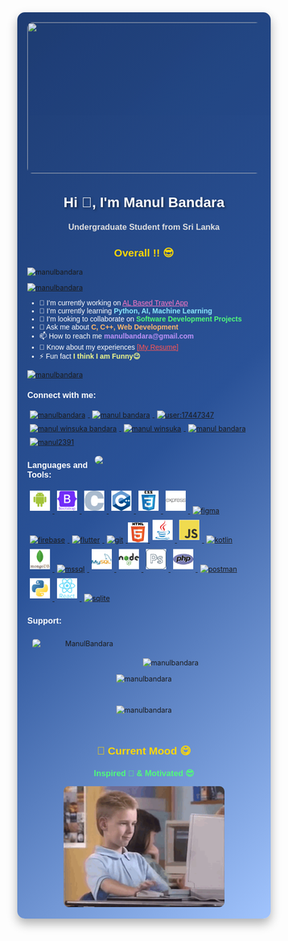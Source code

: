<div align="center" style="background: linear-gradient(135deg, #1e3c72 0%, #2a5298 50%, #a1c4fd 100%); padding: 20px; border-radius: 15px; box-shadow: 0 10px 20px rgba(0,0,0,0.3); position: relative; overflow: hidden;">
  <img src="https://github.blog/wp-content/uploads/2021/01/102393310-07478b80-3f8d-11eb-84eb-392d555ebd29.png?fit=1200%2C630" height="300" width="1000" style="border-radius: 10px; opacity: 0.9;" />
  
  <!-- Animated tech background overlay -->
  <div style="position: absolute; top: 0; left: 0; width: 100%; height: 100%; background: url('https://i.giphy.com/media/v1.Y2lkPTc5MGI3NjExZTU5YzM0ZmVhMjVhZmY3M2Y5N2E5NzVhMjU5Y2M0ZmVhMjVhZmY3M2Y5N2E5NzVhMjU5Y2M0ZmVhMjVhZmY3M2Y5N2E5NzVhMg==/giphy.gif') no-repeat center center; background-size: cover; opacity: 0.2; z-index: 0;"></div>

  <h1 style="color: #ffffff; text-shadow: 2px 2px 4px rgba(0,0,0,0.5); font-family: 'Arial', sans-serif; position: relative; z-index: 1;">Hi 👋, I'm Manul Bandara</h1>
  <h3 style="color: #e0e0e0; font-family: 'Arial', sans-serif; position: relative; z-index: 1;">Undergraduate Student from Sri Lanka</h3>

  <h2 style="color: #ffd700; font-family: 'Arial', sans-serif; position: relative; z-index: 1;">Overall !! 😎</h2>

  <p align="left" style="position: relative; z-index: 1;"> 
    <img src="https://komarev.com/ghpvc/?username=manulbandara&label=Profile%20views&color=ff4d6d&style=flat" alt="manulbandara" /> 
  </p>

  <p align="left" style="position: relative; z-index: 1;"> 
    <a href="https://twitter.com/manulbandara" target="blank">
      <img src="https://img.shields.io/twitter/follow/manulbandara?logo=twitter&style=for-the-badge&color=1DA1F2" alt="manulbandara" />
    </a> 
  </p>

  <ul style="color: #ffffff; font-family: 'Arial', sans-serif; text-align: left; position: relative; z-index: 1;">
    <li>🔭 I’m currently working on <a href="https://github.com/piyumal2105/TripMate" style="color: #ff79c6;">AL Based Travel App</a></li>
    <li>🌱 I’m currently learning <strong style="color: #8be9fd;">Python, AI, Machine Learning</strong></li>
    <li>👯 I’m looking to collaborate on <strong style="color: #50fa7b;">Software Development Projects</strong></li>
    <li>💬 Ask me about <strong style="color: #ffb86c;">C, C++, Web Development</strong></li>
    <li>📫 How to reach me <strong style="color: #bd93f9;">manulbandara@gmail.com</strong></li>
    <li>📄 Know about my experiences <a href="https://drive.google.com/drive/u/0/folders/1qbxoheDzbp_DQQVBxECHTB-Z3PxipYp4" style="color: #ff5555;">[My Resume]</a></li>
    <li>⚡ Fun fact <strong style="color: #f1fa8c;">I think I am Funny😉</strong></li>
  </ul>

  <p align="left" style="position: relative; z-index: 1;"> 
    <a href="https://github.com/ryo-ma/github-profile-trophy">
      <img src="https://github-profile-trophy.vercel.app/?username=manulbandara&theme=onedark&row=1&column=5" alt="manulbandara" />
    </a> 
  </p>

  <h3 align="left" style="color: #ffffff; font-family: 'Arial', sans-serif; position: relative; z-index: 1;">Connect with me:</h3>
  <p align="left" style="position: relative; z-index: 1;">
    <a href="https://twitter.com/manulbandara" target="blank">
      <img align="center" src="https://raw.githubusercontent.com/rahuldkjain/github-profile-readme-generator/master/src/images/icons/Social/twitter.svg" alt="manulbandara" height="30" width="40" style="margin: 5px;" />
    </a>
    <a href="https://linkedin.com/in/manul bandara" target="blank">
      <img align="center" src="https://raw.githubusercontent.com/rahuldkjain/github-profile-readme-generator/master/src/images/icons/Social/linked-in-alt.svg" alt="manul bandara" height="30" width="40" style="margin: 5px;" />
    </a>
    <a href="https://stackoverflow.com/users/user:17447347" target="blank">
      <img align="center" src="https://raw.githubusercontent.com/rahuldkjain/github-profile-readme-generator/master/src/images/icons/Social/stack-overflow.svg" alt="user:17447347" height="30" width="40" style="margin: 5px;" />
    </a>
    <a href="https://fb.com/manul winsuka bandara" target="blank">
      <img align="center" src="https://raw.githubusercontent.com/rahuldkjain/github-profile-readme-generator/master/src/images/icons/Social/facebook.svg" alt="manul winsuka bandara" height="30" width="40" style="margin: 5px;" />
    </a>
    <a href="https://instagram.com/manul winsuka" target="blank">
      <img align="center" src="https://raw.githubusercontent.com/rahuldkjain/github-profile-readme-generator/master/src/images/icons/Social/instagram.svg" alt="manul winsuka" height="30" width="40" style="margin: 5px;" />
    </a>
    <a href="https://www.youtube.com/c/manul bandara" target="blank">
      <img align="center" src="https://raw.githubusercontent.com/rahuldkjain/github-profile-readme-generator/master/src/images/icons/Social/youtube.svg" alt="manul bandara" height="30" width="40" style="margin: 5px;" />
    </a>
    <a href="https://discord.gg/manul2391" target="blank">
      <img align="center" src="https://raw.githubusercontent.com/rahuldkjain/github-profile-readme-generator/master/src/images/icons/Social/discord.svg" alt="manul2391" height="30" width="40" style="margin: 5px;" />
    </a>
  </p>

  <img src="https://adcy.io/wp-content/uploads/2020/04/anti-hacking.gif" align="right" style="width: 280px; padding-right: 50px; border-radius: 10px; position: relative; z-index: 1;" />

  <h3 align="left" style="color: #ffffff; font-family: 'Arial', sans-serif; position: relative; z-index: 1;">Languages and Tools:</h3>
  <p align="left" style="position: relative; z-index: 1;">
    <a href="https://developer.android.com" target="_blank" rel="noreferrer"> 
      <img src="https://raw.githubusercontent.com/devicons/devicon/master/icons/android/android-original-wordmark.svg" alt="android" width="40" height="40" style="margin: 5px;" /> 
    </a>
    <a href="https://getbootstrap.com" target="_blank" rel="noreferrer"> 
      <img src="https://raw.githubusercontent.com/devicons/devicon/master/icons/bootstrap/bootstrap-plain-wordmark.svg" alt="bootstrap" width="40" height="40" style="margin: 5px;" /> 
    </a>
    <a href="https://www.cprogramming.com/" target="_blank" rel="noreferrer"> 
      <img src="https://raw.githubusercontent.com/devicons/devicon/master/icons/c/c-original.svg" alt="c" width="40" height="40" style="margin: 5px;" /> 
    </a>
    <a href="https://www.w3schools.com/cpp/" target="_blank" rel="noreferrer"> 
      <img src="https://raw.githubusercontent.com/devicons/devicon/master/icons/cplusplus/cplusplus-original.svg" alt="cplusplus" width="40" height="40" style="margin: 5px;" /> 
    </a>
    <a href="https://www.w3schools.com/css/" target="_blank" rel="noreferrer"> 
      <img src="https://raw.githubusercontent.com/devicons/devicon/master/icons/css3/css3-original-wordmark.svg" alt="css3" width="40" height="40" style="margin: 5px;" /> 
    </a>
    <a href="https://expressjs.com" target="_blank" rel="noreferrer"> 
      <img src="https://raw.githubusercontent.com/devicons/devicon/master/icons/express/express-original-wordmark.svg" alt="express" width="40" height="40" style="margin: 5px;" /> 
    </a>
    <a href="https://www.figma.com/" target="_blank" rel="noreferrer"> 
      <img src="https://www.vectorlogo.zone/logos/figma/figma-icon.svg" alt="figma" width="40" height="40" style="margin: 5px;" /> 
    </a>
    <a href="https://firebase.google.com/" target="_blank" rel="noreferrer"> 
      <img src="https://www.vectorlogo.zone/logos/firebase/firebase-icon.svg" alt="firebase" width="40" height="40" style="margin: 5px;" /> 
    </a>
    <a href="https://flutter.dev" target="_blank" rel="noreferrer"> 
      <img src="https://www.vectorlogo.zone/logos/flutterio/flutterio-icon.svg" alt="flutter" width="40" height="40" style="margin: 5px;" /> 
    </a>
    <a href="https://git-scm.com/" target="_blank" rel="noreferrer"> 
      <img src="https://www.vectorlogo.zone/logos/git-scm/git-scm-icon.svg" alt="git" width="40" height="40" style="margin: 5px;" /> 
    </a>
    <a href="https://www.w3.org/html/" target="_blank" rel="noreferrer"> 
      <img src="https://raw.githubusercontent.com/devicons/devicon/master/icons/html5/html5-original-wordmark.svg" alt="html5" width="40" height="40" styleを表示="margin: 5px;" /> 
    </a>
    <a href="https://www.java.com" target="_blank" rel="noreferrer"> 
      <img src="https://raw.githubusercontent.com/devicons/devicon/master/icons/java/java-original.svg" alt="java" width="40" height="40" style="margin: 5px;" /> 
    </a>
    <a href="https://developer.mozilla.org/en-US/docs/Web/JavaScript" target="_blank" rel="noreferrer"> 
      <img src="https://raw.githubusercontent.com/devicons/devicon/master/icons/javascript/javascript-original.svg" alt="javascript" width="40" height="40" style="margin: 5px;" /> 
    </a>
    <a href="https://kotlinlang.org" target="_blank" rel="noreferrer"> 
      <img src="https://www.vectorlogo.zone/logos/kotlinlang/kotlinlang-icon.svg" alt="kotlin" width="40" height="40" style="margin: 5px;" /> 
    </a>
    <a href="https://www.mongodb.com/" target="_blank" rel="noreferrer"> 
      <img src="https://raw.githubusercontent.com/devicons/devicon/master/icons/mongodb/mongodb-original-wordmark.svg" alt="mongodb" width="40" height="40" style="margin: 5px;" /> 
    </a>
    <a href="https://www.microsoft.com/en-us/sql-server" target="_blank" rel="noreferrer"> 
      <img src="https://www.svgrepo.com/show/303229/microsoft-sql-server-logo.svg" alt="mssql" width="40" height="40" style="margin: 5px;" /> 
    </a>
    <a href="https://www.mysql.com/" target="_blank" rel="noreferrer"> 
      <img src="https://raw.githubusercontent.com/devicons/devicon/master/icons/mysql/mysql-original-wordmark.svg" alt="mysql" width="40" height="40" style="margin: 5px;" /> 
    </a>
    <a href="https://nodejs.org" target="_blank" rel="noreferrer"> 
      <img src="https://raw.githubusercontent.com/devicons/devicon/master/icons/nodejs/nodejs-original-wordmark.svg" alt="nodejs" width="40" height="40" style="margin: 5px;" /> 
    </a>
    <a href="https://www.photoshop.com/en" target="_blank" rel="noreferrer"> 
      <img src="https://raw.githubusercontent.com/devicons/devicon/master/icons/photoshop/photoshop-line.svg" alt="photoshop" width="40" height="40" style="margin: 5px;" /> 
    </a>
    <a href="https://www.php.net" target="_blank" rel="noreferrer"> 
      <img src="https://raw.githubusercontent.com/devicons/devicon/master/icons/php/php-original.svg" alt="php" width="40" height="40" style="margin: 5px;" /> 
    </a>
    <a href="https://postman.com" target="_blank" rel="noreferrer"> 
      <img src="https://www.vectorlogo.zone/logos/getpostman/getpostman-icon.svg" alt="postman" width="40" height="40" style="margin: 5px;" /> 
    </a>
    <a href="https://www.python.org" target="_blank" rel="noreferrer"> 
      <img src="https://raw.githubusercontent.com/devicons/devicon/master/icons/python/python-original.svg" alt="python" width="40" height="40" style="margin: 5px;" /> 
    </a>
    <a href="https://reactjs.org/" target="_blank" rel="noreferrer"> 
      <img src="https://raw.githubusercontent.com/devicons/devicon/master/icons/react/react-original-wordmark.svg" alt="react" width="40" height="40" style="margin: 5px;" /> 
    </a>
    <a href="https://www.sqlite.org/" target="_blank" rel="noreferrer"> 
      <img src="https://www.vectorlogo.zone/logos/sqlite/sqlite-icon.svg" alt="sqlite" width="40" height="40" style="margin: 5px;" /> 
    </a>
  </p>

  <h3 align="left" style="color: #ffffff; font-family: 'Arial', sans-serif; position: relative; z-index: 1;">Support:</h3>
  <p style="position: relative; z-index: 1;">
    <a href="https://www.buymeacoffee.com/ManulBandara"> 
      <img align="left" src="https://cdn.buymeacoffee.com/buttons/v2/default-yellow.png" height="50" width="210" alt="ManulBandara" style="margin: 10px; border-radius: 5px;" />
    </a>
  </p>
  <br><br>

  <p style="position: relative; z-index: 1;">
    <img align="left" src="https://github-readme-stats.vercel.app/api/top-langs?username=manulbandara&show_icons=true&locale=en&layout=compact&theme=radical" alt="manulbandara" />
  </p>
  <br>
  <p style="position: relative; z-index: 1;"> 
    <img align="center" src="https://github-readme-stats.vercel.app/api?username=manulbandara&show_icons=true&locale=en&theme=radical" alt="manulbandara" />
  </p>
  <br>
  <p style="position: relative; z-index: 1;">
    <img [Your Text Here](https://github-readme-streak-stats.herokuapp.com/?user=manulbandara&theme=radical" alt="manulbandara" />
  </p>
  <br>

  <h2 style="color: #ffd700; font-family: 'Arial', sans-serif; position: relative; z-index: 1;">🔵 Current Mood 😋</h2>
  <h3 style="color: #50fa7b; font-family: 'Arial', sans-serif; position: relative; z-index: 1;">Inspired 🤩 & Motivated 😎</h3>

  <img src="https://github.com/Randula98/Randula98/blob/main/Ht60.gif" alt="Nice" style="border-radius: 10px; position: relative; z-index: 1;" />
</div>
